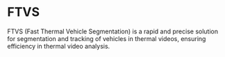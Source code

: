 # FTVS
FTVS (Fast Thermal Vehicle Segmentation) is a rapid and precise solution for segmentation and tracking of vehicles in thermal videos, ensuring efficiency in thermal video analysis.

